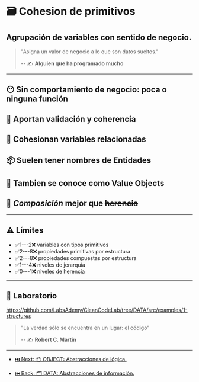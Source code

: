 # 🗃️ Cohesion de primitivos

## Agrupación de variables con sentido de negocio.

> "Asigna un valor de negocio a lo que son datos sueltos."
>
> -- ✍️ **Alguien que ha programado mucho**

---

## 😶 Sin comportamiento de negocio: poca o ninguna función

## 🦺 Aportan validación y coherencia

## 💞 Cohesionan variables relacionadas

## 📦 Suelen tener nombres de Entidades

## 🎁 Tambien se conoce como Value Objects

## 👴 _Composición_ mejor que ~~herencia~~

---

## ⚠️ Límites

- ✅1---2❌ variables con tipos primitivos
- ✅2---8❌ propiedades primitivas por estructura
- ✅2---8❌ propiedades compuestas por estructura
- ✅1---4❌ niveles de jerarquía
- ✅0---1❌ niveles de herencia

---

## 📝 Laboratorio

https://github.com/LabsAdemy/CleanCodeLab/tree/DATA/src/examples/1-structures

> "La verdad sólo se encuentra en un lugar: el código"
>
> -- ✍️ **Robert C. Martin**

---

- [⏭️ Next: 📦 OBJECT: Abstracciones de lógica.](https://github.com/LabsAdemy/CleanCodeLab/tree/OBJECT)

- [⏮️ Back: 🗂️ DATA: Abstracciones de información.](https://github.com/LabsAdemy/CleanCodeLab/tree/DATA)
